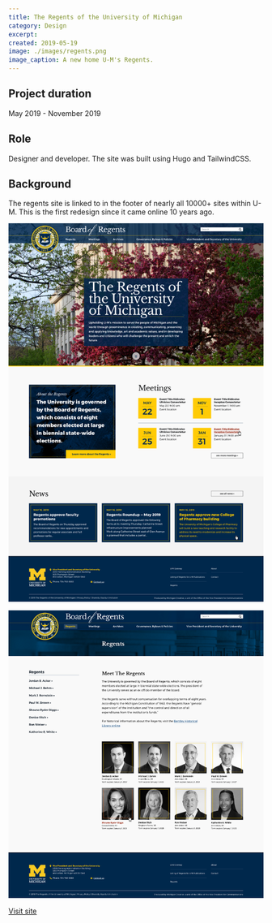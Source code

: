 ```yaml
---
title: The Regents of the University of Michigan
category: Design
excerpt: 
created: 2019-05-19
image: ./images/regents.png
image_caption: A new home U-M's Regents.
---
```

## Project duration

May 2019 - November 2019

## Role

Designer and developer. The site was built using Hugo and TailwindCSS.

## Background

The regents site is linked to in the footer of nearly all 10000+ sites within U-M. This is the first redesign since it came online 10 years ago.

![Home page of Regents](./images/regents-home.jpg)

![Some components for Regents](./images/regents-list.jpg)

[Visit site](https://regents.umich.edu/)